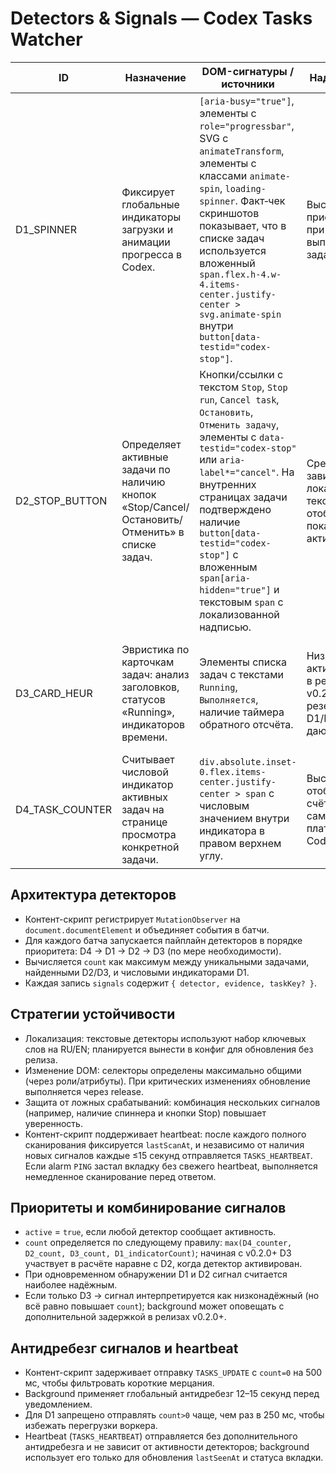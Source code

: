# Detectors & Signals — Codex Tasks Watcher

| ID | Назначение | DOM-сигнатуры / источники | Надёжность | Частота опроса | Антидребезг / фильтры | Примечания |
|----|------------|---------------------------|------------|----------------|-----------------------|------------|
| D1_SPINNER | Фиксирует глобальные индикаторы загрузки и анимации прогресса в Codex. | `[aria-busy="true"]`, элементы с `role="progressbar"`, SVG с `animateTransform`, элементы с классами `animate-spin`, `loading-spinner`. Факт‑чек скриншотов показывает, что в списке задач используется вложенный `span.flex.h-4.w-4.items-center.justify-center > svg.animate-spin` внутри `button[data-testid="codex-stop"]`. | Высокая: присутствует при активном выполнении задачи. | Непрерывный `MutationObserver`; периодический snapshot не чаще 1 раз/сек. | Требует подтверждения исчезновения в течение 500 мс перед отправкой `count=0`. | Работает в RU/EN интерфейсе; учитывать вложенные iframes. |
| D2_STOP_BUTTON | Определяет активные задачи по наличию кнопок «Stop/Cancel/Остановить/Отменить» в списке задач. | Кнопки/ссылки с текстом `Stop`, `Stop run`, `Cancel task`, `Остановить`, `Отменить задачу`, элементы с `data-testid="codex-stop"` или `aria-label*="cancel"`. На внутренних страницах задачи подтверждено наличие `button[data-testid="codex-stop"]` с вложенным `span[aria-hidden="true"]` и текстовым `span` с локализованной надписью. | Средняя: зависит от локализации текста, но отображается пока задача активна. | Те же события MutationObserver; fallback сканирование раз в 1 сек. | Статусы кэшируются по taskId, чтобы предотвращать мерцания при обновлении списка. | Используется для подсчёта количества задач (`count`). |
| D3_CARD_HEUR | Эвристика по карточкам задач: анализ заголовков, статусов «Running», индикаторов времени. | Элементы списка задач с текстами `Running`, `Выполняется`, наличие таймера обратного отсчёта. | Низкая: активируется в релизах v0.2.0+ как резерв, если D1/D2 не дают сигнал. | Запускать по запросу (когда D1/D2 не обнаружили активность, но пользователь ожидает статус). | При активации даёт полноценные `signals` и `count` наравне с D2, но помечается как низконадёжный источник. | Требует дополнительного обучения, rollout возможен поэтапно в v0.2.0+. |
| D4_TASK_COUNTER | Считывает числовой индикатор активных задач на странице просмотра конкретной задачи. | `div.absolute.inset-0.flex.items-center.justify-center > span` с числовым значением внутри индикатора в правом верхнем углу. | Высокая: отображает счётчик самой платформы Codex. | Непрерывный `MutationObserver`; часть общего пайплайна. | Значение нормализуется до целого, берётся максимум по всем найденным индикаторам. | Используется как источник глобального счётчика при отсутствии вкладок со списком задач. |

## Архитектура детекторов
- Контент-скрипт регистрирует `MutationObserver` на `document.documentElement` и объединяет события в батчи.
- Для каждого батча запускается пайплайн детекторов в порядке приоритета: D4 → D1 → D2 → D3 (по мере необходимости).
- Вычисляется `count` как максимум между уникальными задачами, найденными D2/D3, и числовыми индикаторами D1.
- Каждая запись `signals` содержит `{ detector, evidence, taskKey? }`.

## Стратегии устойчивости
- Локализация: текстовые детекторы используют набор ключевых слов на RU/EN; планируется вынести в конфиг для обновления без релиза.
- Изменение DOM: селекторы определены максимально общими (через роли/атрибуты). При критических изменениях обновление выполняется через release.
- Защита от ложных срабатываний: комбинация нескольких сигналов (например, наличие спиннера и кнопки Stop) повышает уверенность.
- Контент-скрипт поддерживает heartbeat: после каждого полного сканирования фиксируется `lastScanAt`, и независимо от наличия новых сигналов каждые ≤15 секунд отправляется `TASKS_HEARTBEAT`. Если alarm `PING` застал вкладку без свежего heartbeat, выполняется немедленное сканирование перед ответом.

## Приоритеты и комбинирование сигналов
- `active` = `true`, если любой детектор сообщает активность.
- `count` определяется по следующему правилу: `max(D4_counter, D2_count, D3_count, D1_indicatorCount)`; начиная с v0.2.0+ D3 участвует в расчёте наравне с D2, когда детектор активирован.
- При одновременном обнаружении D1 и D2 сигнал считается наиболее надёжным.
- Если только D3 → сигнал интерпретируется как низконадёжный (но всё равно повышает `count`); background может оповещать с дополнительной задержкой в релизах v0.2.0+.

## Антидребезг сигналов и heartbeat
- Контент-скрипт задерживает отправку `TASKS_UPDATE` с `count=0` на 500 мс, чтобы фильтровать короткие мерцания.
- Background применяет глобальный антидребезг 12–15 секунд перед уведомлением.
- Для D1 запрещено отправлять `count>0` чаще, чем раз в 250 мс, чтобы избежать перегрузки воркера.
- Heartbeat (`TASKS_HEARTBEAT`) отправляется без дополнительного антидребезга и не зависит от активности детекторов; background использует его только для обновления `lastSeenAt` и статуса вкладки.
